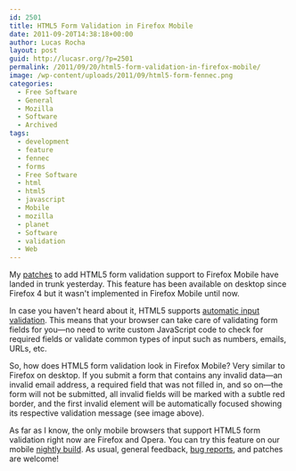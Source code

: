 ```yaml
---
id: 2501
title: HTML5 Form Validation in Firefox Mobile
date: 2011-09-20T14:38:18+00:00
author: Lucas Rocha
layout: post
guid: http://lucasr.org/?p=2501
permalink: /2011/09/20/html5-form-validation-in-firefox-mobile/
image: /wp-content/uploads/2011/09/html5-form-fennec.png
categories:
  - Free Software
  - General
  - Mozilla
  - Software
  - Archived
tags:
  - development
  - feature
  - fennec
  - forms
  - Free Software
  - html
  - html5
  - javascript
  - Mobile
  - mozilla
  - planet
  - Software
  - validation
  - Web
---
```

My [patches](https://bugzilla.mozilla.org/show_bug.cgi?id=605365) to add HTML5
form validation support to Firefox Mobile have landed in trunk yesterday. This
feature has been available on desktop since Firefox 4 but it wasn't implemented
in Firefox Mobile until now.

In case you haven't heard about it, HTML5 supports [automatic input
validation](https://developer.mozilla.org/en/HTML/Forms_in_HTML#Constraint_Validation).
This means that your browser can take care of validating form fields for you—no
need to write custom JavaScript code to check for required fields or validate
common types of input such as numbers, emails, URLs, etc.

So, how does HTML5 form validation look in Firefox Mobile? Very similar to
Firefox on desktop. If you submit a form that contains any invalid data—an
invalid email address, a required field that was not filled in, and so on—the
form will not be submitted, all invalid fields will be marked with a subtle red
border, and the first invalid element will be automatically focused showing its
respective validation message (see image above).

As far as I know, the only mobile browsers that support HTML5 form validation
right now are Firefox and Opera. You can try this feature on our mobile
[nightly build](http://nightly.mozilla.org/). As usual, general feedback, [bug
reports](https://bugzilla.mozilla.org/enter_bug.cgi?product=Fennec), and
patches are welcome!
